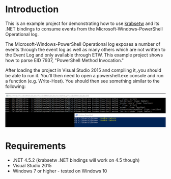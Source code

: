 # Introduction
This is an example project for demonstrating how to use
[krabsetw](https://github.com/Microsoft/krabsetw) and its .NET bindings to consume
events from the Microsoft-Windows-PowerShell Operational log.

The Microsoft-Windows-PowerShell Operational log exposes a number of events
through the event log as well as many others which are not written to the Event
Log and only available through ETW. This example project shows how to parse EID
7937, "PowerShell Method Invocation."

After loading the project in Visual Studio 2015 and compiling it,.you should be
able to run it. You'll then need to open a powershell.exe console and run a
function (e.g. Write-Host). You should then see something similar to the
following:

![example](img/PowerShellMethodInvocation.PNG)

# Requirements

* .NET 4.5.2 (krabsetw .NET bindings will work on 4.5 though)
* Visual Studio 2015
* Windows 7 or higher - tested on Windows 10